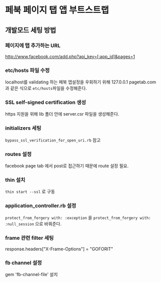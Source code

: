 페북 페이지 탭 앱 부트스트랩
=====================

## 개발모드 세팅 방법
### 페이지에 탭 추가하는 URL
http://www.facebook.com/add.php?api_key=[:app_id]&pages=1

### etc/hosts 파일 수정
localhost를 validating 하는 페북 앱설정을 우회하기 위해
127.0.0.1 pagetab.com 과 같은 식으로 `etc/hosts`파일을 수정해준다.

### SSL self-signed certification 생성
https 지원을 위해 lib 폴더 안에 server.csr 파일을 생성해준다.

### initializers 세팅
`bypass_ssl_verification_for_open_uri.rb` 참고

### routes 설정
facebook page tab 에서 post로 접근하기 때문에 route 설정 필요.

### thin 설치
`thin start --ssl` 로 구동

### application_controller.rb 설정
`protect_from_forgery with: :exception` 을
`protect_from_forgery with: :null_session` 으로 바꿔준다.

### frame 관련 filter 세팅
response.headers["X-Frame-Options"] = "GOFORIT"

### fb channel 설정
gem 'fb-channel-file' 설치

